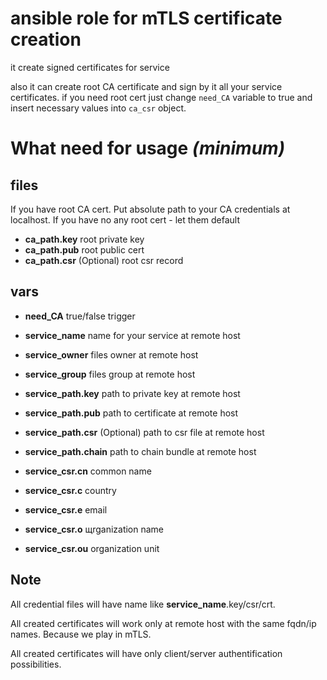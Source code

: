 # ansible role for mTLS certificate creation

it create signed certificates for service

also it can create root CA certificate and sign by it all your service certificates. if you need root cert just change `need_CA` variable to true and insert necessary values into `ca_csr` object.

# What need for usage _(minimum)_

## files

If you have root CA cert. Put absolute path to your CA credentials at localhost. If you have no any root cert - let them default

- **ca_path.key** root private key
- **ca_path.pub** root public cert
- **ca_path.csr** (Optional) root csr record

## vars

- **need_CA** true/false trigger
- **service_name** name for your service at remote host
- **service_owner** files owner at remote host
- **service_group** files group at remote host

- **service_path.key** path to private key at remote host
- **service_path.pub** path to certificate at remote host
- **service_path.csr** (Optional) path to csr file at remote host
- **service_path.chain** path to chain bundle at remote host

- **service_csr.cn** common name
- **service_csr.c** country
- **service_csr.e** email
- **service_csr.o** щrganization name
- **service_csr.ou** organization unit

## Note

All credential files will have name like **service_name**.key/csr/crt.

All created certificates will work only at remote host with the same fqdn/ip names. Because we play in mTLS.

All created certificates will have only client/server authentification possibilities.

